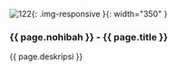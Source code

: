 ---
---

![122](/static/img/hibahcms/122.png){: .img-responsive }{: width="350" }

### {{ page.nohibah }} - {{ page.title }}

{{ page.deskripsi }}
